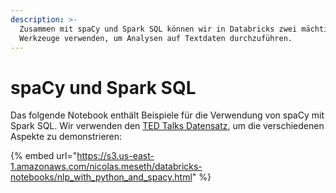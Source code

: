 ```yaml
---
description: >-
  Zusammen mit spaCy und Spark SQL können wir in Databricks zwei mächtige
  Werkzeuge verwenden, um Analysen auf Textdaten durchzuführen.
---
```


# spaCy und Spark SQL

Das folgende Notebook enthält Beispiele für die Verwendung von spaCy mit Spark SQL. Wir verwenden den [TED Talks Datensatz](../../../../datensaetze-und-uebungen/datensaetze/ted-talk-transcripts.md), um die verschiedenen Aspekte zu demonstrieren:

{% embed url="https://s3.us-east-1.amazonaws.com/nicolas.meseth/databricks-notebooks/nlp_with_python_and_spacy.html" %}

